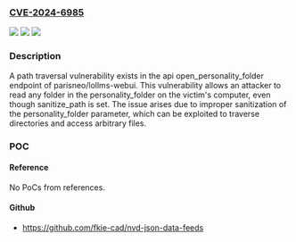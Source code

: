 ### [CVE-2024-6985](https://cve.mitre.org/cgi-bin/cvename.cgi?name=CVE-2024-6985)
![](https://img.shields.io/static/v1?label=Product&message=parisneo%2Flollms&color=blue)
![](https://img.shields.io/static/v1?label=Version&message=unspecified%3C%205.9.0%20&color=brighgreen)
![](https://img.shields.io/static/v1?label=Vulnerability&message=CWE-23%20Relative%20Path%20Traversal&color=brighgreen)

### Description

A path traversal vulnerability exists in the api open_personality_folder endpoint of parisneo/lollms-webui. This vulnerability allows an attacker to read any folder in the personality_folder on the victim's computer, even though sanitize_path is set. The issue arises due to improper sanitization of the personality_folder parameter, which can be exploited to traverse directories and access arbitrary files.

### POC

#### Reference
No PoCs from references.

#### Github
- https://github.com/fkie-cad/nvd-json-data-feeds

